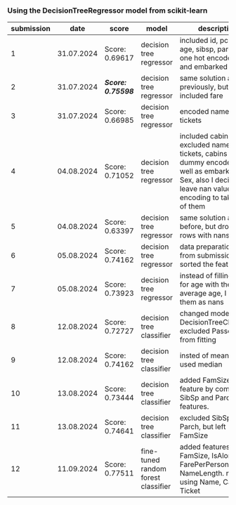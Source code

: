 ### Using the DecisionTreeRegressor model from scikit-learn
| submission | date | score | model | description |
|------------|------|-------|-------|-------------|
| 1 | 31.07.2024 | Score: 0.69617 | decision tree regressor | included id, pclass, age, sibsp, parch, and one hot encoded sex and embarked
| 2 | 31.07.2024 | ***Score: 0.75598*** | decision tree regressor | same solution as previously, but included fare 
| 3 | 31.07.2024 | Score: 0.66985 | decision tree regressor | encoded names and tickets
| 4 | 04.08.2024 | Score: 0.71052 | decision tree regressor | included cabins excluded names and tickets, cabins are dummy encoded, as well as embarked, and Sex, also I decided to leave nan values for encoding to take care of them
| 5 | 04.08.2024 | Score: 0.63397 | decision tree regressor | same solution as before, but dropped rows with nans
| 6 | 05.08.2024 | Score: 0.74162 | decision tree regressor | data preparation taken from submission 2, but sorted the features
| 7 | 05.08.2024 | Score: 0.73923 | decision tree regressor | instead of filling nana for age with the average age, I left them as nans
| 8 | 12.08.2024 | Score: 0.72727 | decision tree classifier | changed model to DecisionTreeClassifier, excluded PassengerId from fitting
| 9 | 12.08.2024 | Score: 0.74162 | decision tree classifier | insted of mean age, i used median
| 10 | 13.08.2024 | Score: 0.73444 | decision tree classifier | added FamSize feature by combining SibSp and Parch features.
| 11 | 13.08.2024 | Score: 0.74641 | decision tree classifier | excluded SibSp and Parch, but left FamSize
| 12 | 11.09.2024 | Score: 0.77511 | fine-tuned random forest classifier | added features: FamSize, IsAlone, FarePerPerson, NameLength. not using Name, Cabin, Ticket